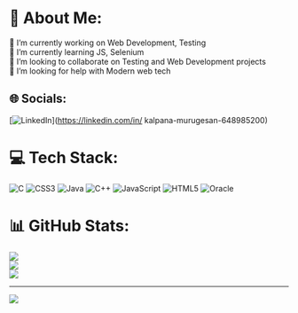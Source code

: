 # 💫 About Me:
🔭 I’m currently working on Web Development, Testing<br>🌱 I’m currently learning  JS, Selenium<br>👯 I’m looking to collaborate on Testing and Web Development projects<br>🤝 I’m looking for help with Modern web tech


## 🌐 Socials:
[![LinkedIn](https://img.shields.io/badge/LinkedIn-%230077B5.svg?logo=linkedin&logoColor=white)](https://linkedin.com/in/ kalpana-murugesan-648985200) 

# 💻 Tech Stack:
![C](https://img.shields.io/badge/c-%2300599C.svg?style=for-the-badge&logo=c&logoColor=white) ![CSS3](https://img.shields.io/badge/css3-%231572B6.svg?style=for-the-badge&logo=css3&logoColor=white) ![Java](https://img.shields.io/badge/java-%23ED8B00.svg?style=for-the-badge&logo=openjdk&logoColor=white) ![C++](https://img.shields.io/badge/c++-%2300599C.svg?style=for-the-badge&logo=c%2B%2B&logoColor=white) ![JavaScript](https://img.shields.io/badge/javascript-%23323330.svg?style=for-the-badge&logo=javascript&logoColor=%23F7DF1E) ![HTML5](https://img.shields.io/badge/html5-%23E34F26.svg?style=for-the-badge&logo=html5&logoColor=white) ![Oracle](https://img.shields.io/badge/Oracle-F80000?style=for-the-badge&logo=oracle&logoColor=white)
# 📊 GitHub Stats:
![](https://github-readme-stats.vercel.app/api?username=Kalpanamurugesan&theme=dark&hide_border=false&include_all_commits=false&count_private=false)<br/>
![](https://github-readme-streak-stats.herokuapp.com/?user=Kalpanamurugesan&theme=dark&hide_border=false)<br/>
![](https://github-readme-stats.vercel.app/api/top-langs/?username=Kalpanamurugesan&theme=dark&hide_border=false&include_all_commits=false&count_private=false&layout=compact)

---
[![](https://visitcount.itsvg.in/api?id=Kalpanamurugesan&icon=0&color=0)](https://visitcount.itsvg.in)

<!-- Proudly created with GPRM ( https://gprm.itsvg.in ) -->